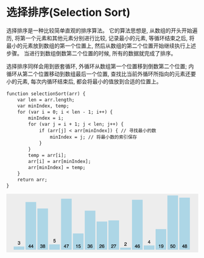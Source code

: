 # 选择排序(Selection Sort)

选择排序是一种比较简单直观的排序算法。 它的算法思想是, 从数组的开头开始遍历, 将第一个元素和其他元素分别进行比较, 记录最小的元素, 等循环结束之后, 将最小的元素放到数组的第一个位置上, 然后从数组的第二个位置开始继续执行上述步骤。 当进行到数组倒数第二个位置的时候, 所有的数据就完成了排序。 

选择排序同样会用到嵌套循环, 外循环从数组第一个位置移到倒数第二个位置; 内循环从第二个位置移动到数组最后一个位置, 查找比当前外循环所指向的元素还要小的元素, 每次内循环结束后, 都会将最小的值放到合适的位置上。 

    function selectionSort(arr) {
        var len = arr.length; 
        var minIndex, temp; 
        for (var i = 0; i < len - 1; i++) {
            minIndex = i; 
            for (var j = i + 1; j < len; j++) {
                if (arr[j] < arr[minIndex]) { // 寻找最小的数
                    minIndex = j; // 将最小数的索引保存
                }
            }
            temp = arr[i]; 
            arr[i] = arr[minIndex]; 
            arr[minIndex] = temp; 
        }
        return arr; 
    }

![img](../../img/2019022101.gif)
